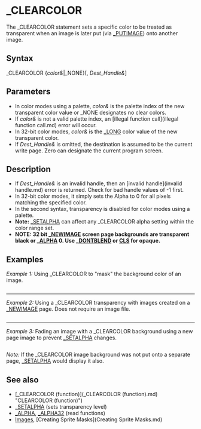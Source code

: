 # _CLEARCOLOR

The _CLEARCOLOR statement sets a specific color to be treated as transparent when an image is later put (via [_PUTIMAGE](_PUTIMAGE.md)) onto another image.

  

## Syntax

_CLEARCOLOR {*color&*|_NONE}[, *Dest_Handle&*]
  

## Parameters

* In color modes using a palette, *color&* is the palette index of the new transparent color value or _NONE designates no clear colors.
* If *color&* is not a valid palette index, an [illegal function call](illegal function call.md) error will occur.
* In 32-bit color modes, *color&* is the [_LONG](_LONG.md) color value of the new transparent color.
* If *Dest_Handle&* is omitted, the destination is assumed to be the current write page. Zero can designate the current program screen.

  

## Description

* If *Dest_Handle&* is an invalid handle, then an [invalid handle](invalid handle.md) error is returned. Check for bad handle values of -1 first.
* In 32-bit color modes, it simply sets the Alpha to 0 for all pixels matching the specified color.
* In the second syntax, transparency is disabled for color modes using a palette.
* **Note:** [_SETALPHA](_SETALPHA.md) can affect any _CLEARCOLOR alpha setting within the color range set.
* **NOTE: 32 bit [_NEWIMAGE](_NEWIMAGE.md) screen page backgrounds are transparent black or [_ALPHA](_ALPHA.md) 0. Use [_DONTBLEND](_DONTBLEND.md) or [CLS](CLS.md) for opaque.**

  

## Examples

*Example 1:* Using _CLEARCOLOR to "mask" the background color of an image.

``` [SCREEN](SCREEN.md) 13 img& = [_LOADIMAGE](_LOADIMAGE.md)("qb64_trans.png") [_PUTIMAGE](_PUTIMAGE.md) , img&, 0 'place actual image with background K$ = [INPUT$](INPUT$.md)(1) [CLS](CLS.md) , [_RGB](_RGB.md)(255, 0, 0) 'clear screen with red background _CLEARCOLOR [_RGB](_RGB.md)(255, 255, 255), img& [_PUTIMAGE](_PUTIMAGE.md) , img&, 0 'place image without white background [PRINT](PRINT.md) [_CLEARCOLOR](_CLEARCOLOR.md) "CLEARCOLOR (function)")(img&) 'displays closest clear color attribute [END](END.md)  
```

---

*Example 2:* Using a _CLEARCOLOR transparency with images created on a [_NEWIMAGE](_NEWIMAGE.md) page. Does not require an image file.

``` [SCREEN](SCREEN.md) [_NEWIMAGE](_NEWIMAGE.md)(512, 384, 32) ' screen uses handle value [CIRCLE](CIRCLE.md) (50, 50), 50, [_RGB](_RGB.md)(128, 0, 0) ' create a red ball image [PAINT](PAINT.md) (50, 50), [_RGB](_RGB.md)(255, 0, 0), [_RGB](_RGB.md)(128, 0, 0) redball = [_NEWIMAGE](_NEWIMAGE.md)(101, 101, 32) ' create a new image page [_PUTIMAGE](_PUTIMAGE.md) , 0, redball, (0, 0)-(101, 101) ' put screen page 0 image onto redball page _CLEARCOLOR [_RGB](_RGB.md)(0, 0, 0), redball ' makes black become see-through [CLS](CLS.md) , [_RGB](_RGB.md)(0, 0, 255) ' erase original ball and create a blue background [DO](DO.md)     [_PUTIMAGE](_PUTIMAGE.md) ([RND](RND.md) * 512, [RND](RND.md) * 384), redball     [SLEEP](SLEEP.md) 1 ' one second delay [LOOP UNTIL](LOOP UNTIL.md) [INKEY$](INKEY$.md) <> ""  
```

---

*Example 3:* Fading an image with a _CLEARCOLOR background using a new page image to prevent [_SETALPHA](_SETALPHA.md) changes.

``` mainscreen = [_NEWIMAGE](_NEWIMAGE.md)(640, 480, 32) ' Main Screen (viewable) [SCREEN](SCREEN.md) mainscreen [_SCREENMOVE](_SCREENMOVE.md) [_MIDDLE](_MIDDLE.md) Image1& = [_LOADIMAGE](_LOADIMAGE.md)("qb64_trans.png") '<<<<<< any image with one background color to clear  [IF](IF.md) Image1& < -1 [THEN](THEN.md) 'check loaded image handle value before using!     [_SOURCE](_SOURCE.md) Image1&     clr~& = [POINT](POINT.md)(0, 0) 'get background color from image source     _CLEARCOLOR clr~&, Image1& 'clear background color of loaded image     NewImage1& = [_NEWIMAGE](_NEWIMAGE.md)([_WIDTH](_WIDTH.md) "WIDTH (function)")(Image1&), [_HEIGHT](_HEIGHT.md)(Image1&), 32) 'new image page     [_PUTIMAGE](_PUTIMAGE.md) , Image1&, NewImage1& 'put image without background color on new page     [_FREEIMAGE](_FREEIMAGE.md) Image1& 'free loaded image from memory [END IF](END IF.md) [_DEST](_DEST.md) mainscreen:  a& = 0: d = 1 [DO](DO.md)     [_LIMIT](_LIMIT.md) 10 'regulate speed of fades     [CLS](CLS.md)     a& = a& + d     [IF](IF.md) a& = 255 [THEN](THEN.md) d = -d 'reverse fade     [_SETALPHA](_SETALPHA.md) a&, , NewImage1& 'sets alpha level of all colors to fade image page in/out     [_PUTIMAGE](_PUTIMAGE.md) (0, 342), NewImage1&     [LOCATE](LOCATE.md) 1, 1: [PRINT](PRINT.md) "Alpha: "; a&     [_DISPLAY](_DISPLAY.md) [LOOP UNTIL](LOOP UNTIL.md) a& = 0 [END](END.md)  
```

*Note:* If the _CLEARCOLOR image background was not put onto a separate page, [_SETALPHA](_SETALPHA.md) would display it also.
  

## See also

* [_CLEARCOLOR (function)](_CLEARCOLOR (function).md) "CLEARCOLOR (function)")
* [_SETALPHA](_SETALPHA.md) (sets transparency level)
* [_ALPHA](_ALPHA.md), [_ALPHA32](_ALPHA32.md) (read functions)
* [Images](Images.md), [Creating Sprite Masks](Creating Sprite Masks.md)

  
